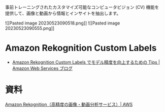 事前トレーニングされたカスタマイズ可能なコンピュータビジョン (CV) 機能を提供して、画像と動画から情報とインサイトを抽出します。

![[Pasted image 20230523090518.png]] 
![[Pasted image 20230523090555.png]]

# Amazon Rekognition Custom Labels
- [Amazon Rekognition Custom Labels でモデル精度を向上するための Tips | Amazon Web Services ブログ](https://aws.amazon.com/jp/blogs/news/tips-to-improve-your-amazon-rekognition-custom-labels-model/)

# 資料
[Amazon Rekognition（高精度の画像・動画分析サービス）| AWS](https://aws.amazon.com/jp/rekognition/)